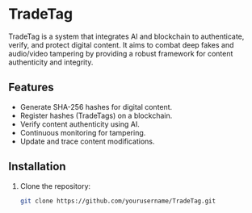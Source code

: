 # TradeTag

TradeTag is a system that integrates AI and blockchain to authenticate, verify, and protect digital content. It aims to combat deep fakes and audio/video tampering by providing a robust framework for content authenticity and integrity.

## Features
- Generate SHA-256 hashes for digital content.
- Register hashes (TradeTags) on a blockchain.
- Verify content authenticity using AI.
- Continuous monitoring for tampering.
- Update and trace content modifications.

## Installation

1. Clone the repository:
   ```bash
   git clone https://github.com/yourusername/TradeTag.git

